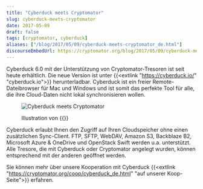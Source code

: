 ```yaml
---
title: "Cyberduck meets Cryptomator"
slug: cyberduck-meets-cryptomator
date: 2017-05-09
draft: false
tags: [cryptomator, cyberduck]
aliases: ["/blog/2017/05/09/cyberduck-meets-cryptomator_de.html"]
discourseEmbedUrl: https://cryptomator.org/blog/2017/05/09/cyberduck-meets-cryptomator_en.html
---
```

Cyberduck 6.0 mit der Unterstützung von Cryptomator-Tresoren ist seit heute erhältlich. Die neue Version ist unter {{<extlink "https://cyberduck.io/" "cyberduck.io">}} herunterladbar. Cyberduck ist ein freier Remote-Dateibrowser für Mac und Windows und ist somit das perfekte Tool für alle, die ihre Cloud-Daten nicht lokal synchronisieren wollen.

<figure class="text-center my-8">
  <img class="inline-block rounded mb-1" src="/img/coop/cyberduck-banner.jpg" srcset="/img/coop/cyberduck-banner.jpg 1x, /img/coop/cyberduck-banner@2x.jpg 2x" alt="Cyberduck meets Cryptomator"/>
  <figcaption>
    <p class="text-sm text-gray-500">Illustration von {{<extlink "https://ktoons.org" "Katharina Hagemann">}}</p>
  </figcaption>
</figure>

Cyberduck erlaubt Ihnen den Zugriff auf Ihren Cloudspeicher ohne einen zusätzlichen Sync-Client. FTP, SFTP, WebDAV, Amazon S3, Backblaze B2, Microsoft Azure & OneDrive und OpenStack Swift werden u.a. unterstützt. Alle Tresore, die mit Cyberduck oder Cryptomator angelegt wurden, können entsprechend mit der anderen geöffnet werden.

Sie können mehr über unsere Kooperation mit Cyberduck {{<extlink "https://cryptomator.org/coop/cyberduck_de.html" "auf unserer Koop-Seite">}} erfahren.
